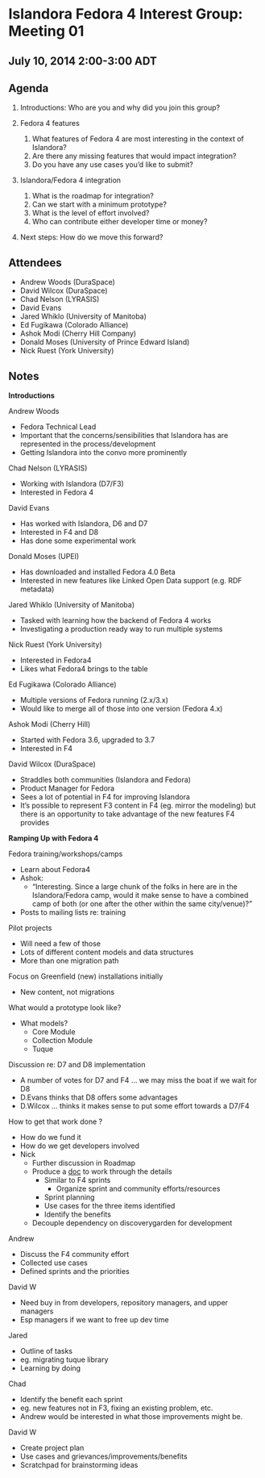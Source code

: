 # Islandora Fedora 4 Interest Group: Meeting 01

## July 10, 2014 2:00-3:00 ADT

## Agenda

1. Introductions: Who are you and why did you join this group?

2. Fedora 4 features
	
	1. What features of Fedora 4 are most interesting in the context of Islandora?
	2. Are there any missing features that would impact integration?
	3. Do you have any use cases you’d like to submit?

3. Islandora/Fedora 4 integration
	
	1. What is the roadmap for integration?
	2. Can we start with a minimum prototype?
	3. What is the level of effort involved?
	4. Who can contribute either developer time or money?

4. Next steps: How do we move this forward?

## Attendees

* Andrew Woods (DuraSpace)
* David Wilcox (DuraSpace)
* Chad Nelson (LYRASIS)
* David Evans 
* Jared Whiklo (University of Manitoba)
* Ed Fugikawa (Colorado Alliance)
* Ashok Modi (Cherry Hill Company)
* Donald Moses (University of Prince Edward Island)
* Nick Ruest (York University)

## Notes

**Introductions**

Andrew Woods

* Fedora Technical Lead
* Important that the concerns/sensibilities that Islandora has are represented in the process/development
* Getting Islandora into the convo more prominently

Chad Nelson (LYRASIS)

* Working with Islandora (D7/F3)
* Interested in Fedora 4

David Evans

* Has worked with Islandora, D6 and D7
* Interested in F4 and D8
* Has done some experimental work

Donald Moses (UPEI)

* Has downloaded and installed Fedora 4.0 Beta
* Interested in new features like Linked Open Data support (e.g. RDF metadata)

Jared Whiklo (University of Manitoba)

* Tasked with learning how the backend of Fedora 4 works
* Investigating a production ready way to run multiple systems

Nick Ruest (York University)

* Interested in Fedora4
* Likes what Fedora4 brings to the table

Ed Fugikawa (Colorado Alliance)

* Multiple versions of Fedora running (2.x/3.x)
* Would like to merge all of those into one version (Fedora 4.x)

Ashok Modi (Cherry Hill)

* Started with Fedora 3.6, upgraded to 3.7
* Interested in F4

David Wilcox (DuraSpace)

* Straddles both communities (Islandora and Fedora)
* Product Manager for Fedora
* Sees a lot of potential in F4 for improving Islandora
* It’s possible to represent F3 content in F4 (eg. mirror the modeling) but there is an opportunity to take advantage of the new features F4 provides

**Ramping Up with Fedora 4**

Fedora training/workshops/camps

* Learn about Fedora4
* Ashok:
	* “Interesting. Since a large chunk of the folks in here are in the Islandora/Fedora camp, would it make sense to have a combined camp of both (or one after the other within the same city/venue)?”
* Posts to mailing lists re: training

Pilot projects

* Will need a few of those
* Lots of different content models and data structures
* More than one migration path

Focus on Greenfield (new) installations initially

* New content, not migrations

What would a prototype look like?

* What models?
	* Core Module
	* Collection Module
	* Tuque 

Discussion re: D7 and D8 implementation

* A number of votes for D7 and F4 … we may miss the boat if we wait for D8
* D.Evans thinks that D8 offers some advantages
* D.Wilcox … thinks it makes sense to put some effort towards a D7/F4 

How to get that work done ?

* How do we fund it
* How do we get developers involved
* Nick 
	* Further discussion in Roadmap
	* Produce a [doc](https://docs.google.com/document/d/17Rl7qC5CRHfiMLQnRiMqdp5kR7kcL9ok-Bb9MJkwUgE/edit) to work through the details 
		* Similar to F4 sprints
			* Organize sprint and community efforts/resources
		* Sprint planning
		* Use cases for the three items identified
		* Identify the benefits
	* Decouple dependency on discoverygarden for development

Andrew

* Discuss the F4 community effort
* Collected use cases
* Defined sprints and the priorities

David W

* Need buy in from developers, repository managers, and upper managers
* Esp managers if we want to free up dev time

Jared

* Outline of tasks
* eg. migrating tuque library
* Learning by doing 

Chad

* Identify the benefit each sprint
* eg. new features not in F3, fixing an existing problem, etc.
* Andrew would be interested in what those improvements might be.

David W

* Create project plan
* Use cases and grievances/improvements/benefits
* Scratchpad for brainstorming ideas
